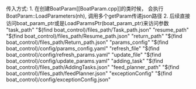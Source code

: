 传入方式:
	1. 在创建BoatParam[[BoatParam.cpp]]的类时候， 会执行BoatParam::LoadParameters(nh), 调用多个getParam传递json路径
	2. 后续直接访问boat_param_ptr或是LoadParamsPtr(boat_param_ptr)来访问参数
"task_path"
	"$(find boat_control)/files_path/Task_path.json"
"resume_path"
	"$(find boat_control)/files_path/Resume_path.json"
"return_path"
	"$(find boat_control)/files_path/Return_path.json"
"params_config"
	"$(find boat_control)/config/params_config.yaml"
"refresh_file"
	"$(find boat_control)/config/refresh_params.yaml"
"update_file"
	"$(find boat_control)/config/update_params.yaml"
"adding_task"
	"$(find boat_control)/files_path/AddingTasks.json"
"feed_planner_path"
	"$(find boat_control)/files_path/feedPlanner.json"
"exceptionConfig"
	"$(find boat_control)/config/exceptionConfig.json"